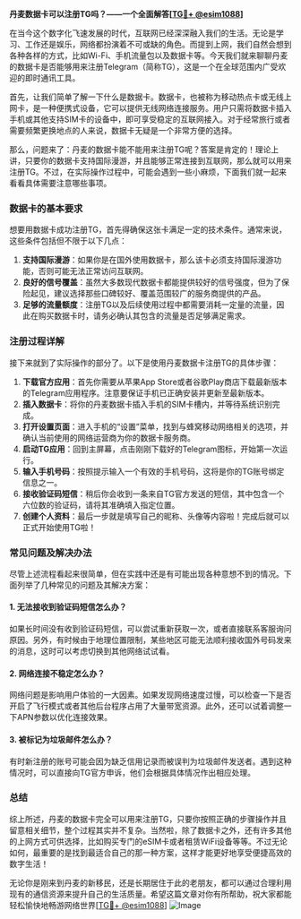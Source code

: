 **丹麦数据卡可以注册TG吗？——一个全面解答[[TG💪+ @esim1088](https://t.me/s/esim1088)]**

在当今这个数字化飞速发展的时代，互联网已经深深融入我们的生活。无论是学习、工作还是娱乐，网络都扮演着不可或缺的角色。而提到上网，我们自然会想到各种各样的方式，比如Wi-Fi、手机流量包以及数据卡等。今天我们就来聊聊丹麦的数据卡是否能够用来注册Telegram（简称TG），这是一个在全球范围内广受欢迎的即时通讯工具。

首先，让我们简单了解一下什么是数据卡。数据卡，也被称为移动热点卡或无线上网卡，是一种便携式设备，它可以提供无线网络连接服务。用户只需将数据卡插入手机或其他支持SIM卡的设备中，即可享受稳定的互联网接入。对于经常旅行或者需要频繁更换地点的人来说，数据卡无疑是一个非常方便的选择。

那么，问题来了：丹麦的数据卡能不能用来注册TG呢？答案是肯定的！理论上讲，只要你的数据卡支持国际漫游，并且能够正常连接到互联网，那么就可以用来注册TG。不过，在实际操作过程中，可能会遇到一些小麻烦，下面我们就一起来看看具体需要注意哪些事项。

### 数据卡的基本要求

想要用数据卡成功注册TG，首先得确保这张卡满足一定的技术条件。通常来说，这些条件包括但不限于以下几点：

1. **支持国际漫游**：如果你是在国外使用数据卡，那么该卡必须支持国际漫游功能，否则可能无法正常访问互联网。
2. **良好的信号覆盖**：虽然大多数现代数据卡都能提供较好的信号强度，但为了保险起见，建议选择那些口碑较好、覆盖范围较广的服务商提供的产品。
3. **足够的流量额度**：注册TG以及后续使用过程中都需要消耗一定量的流量，因此在购买数据卡时，请务必确认其包含的流量是否足够满足需求。

### 注册过程详解

接下来就到了实际操作的部分了。以下是使用丹麦数据卡注册TG的具体步骤：

1. **下载官方应用**：首先你需要从苹果App Store或者谷歌Play商店下载最新版本的Telegram应用程序。注意要保证手机已正确安装并更新至最新版本。
2. **插入数据卡**：将你的丹麦数据卡插入手机的SIM卡槽内，并等待系统识别完成。
3. **打开设置页面**：进入手机的“设置”菜单，找到与蜂窝移动网络相关的选项，并确认当前使用的网络运营商为你的数据卡服务商。
4. **启动TG应用**：回到主屏幕，点击刚刚下载好的Telegram图标，开始第一次运行。
5. **输入手机号码**：按照提示输入一个有效的手机号码，这将是你的TG账号绑定信息之一。
6. **接收验证码短信**：稍后你会收到一条来自TG官方发送的短信，其中包含一个六位数的验证码，请将其准确填入指定位置。
7. **创建个人资料**：最后一步就是填写自己的昵称、头像等内容啦！完成后就可以正式开始使用TG啦！

### 常见问题及解决办法

尽管上述流程看起来很简单，但在实践中还是有可能出现各种意想不到的情况。下面列举了几种常见的问题及其解决方案：

#### 1. 无法接收到验证码短信怎么办？
如果长时间没有收到验证码短信，可以尝试重新获取一次，或者直接联系客服询问原因。另外，有时候由于地理位置限制，某些地区可能无法顺利接收国外号码发来的消息，这时可以考虑切换到其他网络试试看。

#### 2. 网络连接不稳定怎么办？
网络问题是影响用户体验的一大因素。如果发现网络速度过慢，可以检查一下是否开启了飞行模式或者其他后台程序占用了大量带宽资源。此外，还可以试着调整一下APN参数以优化连接效果。

#### 3. 被标记为垃圾邮件怎么办？
有时新注册的账号可能会因为缺乏信用记录而被误判为垃圾邮件发送者。遇到这种情况时，可以直接向TG官方申诉，他们会根据具体情况作出相应处理。

### 总结

综上所述，丹麦的数据卡完全可以用来注册TG，只要你按照正确的步骤操作并且留意相关细节，整个过程其实并不复杂。当然啦，除了数据卡之外，还有许多其他的上网方式可供选择，比如购买专门的eSIM卡或者租赁WiFi设备等等。不过无论如何，最重要的是找到最适合自己的那一种方案，这样才能更好地享受便捷高效的数字生活！

无论你是刚来到丹麦的新移民，还是长期居住于此的老朋友，都可以通过合理利用现有的通信资源来提升自己的生活质量。希望这篇文章对你有所帮助，祝大家都能轻松愉快地畅游网络世界[[TG💪+ @esim1088](https://t.me/s/esim1088)] ![Image](https://i.postimg.cc/4NQfJmqS/Snipaste-2025-05-13-00-14-12.png)